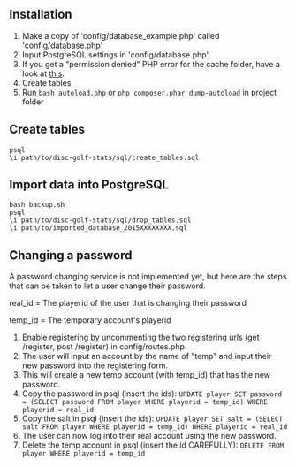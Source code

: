 ## Installation

1. Make a copy of 'config/database_example.php' called 'config/database.php'
2. Input PostgreSQL settings in 'config/database.php'
3. If you get a "permission denied" PHP error for the cache folder, have a look at [this](http://stackoverflow.com/questions/8103860/move-uploaded-file-gives-failed-to-open-stream-permission-denied-error-after).
4. Create tables
5. Run `bash autoload.php` or `php composer.phar dump-autoload` in project folder

## Create tables

```shell
psql
\i path/to/disc-golf-stats/sql/create_tables.sql
```

## Import data into PostgreSQL

```shell
bash backup.sh
psql
\i path/to/disc-golf-stats/sql/drop_tables.sql
\i path/to/imported_database_2015XXXXXXXX.sql
```

## Changing a password

A password changing service is not implemented yet, but here are the steps that can be taken to let a user change their password.

real_id = The playerid of the user that is changing their password

temp_id = The temporary account's playerid

1. Enable registering by uncommenting the two registering urls (get /register, post /register) in config/routes.php.
2. The user will input an account by the name of "temp" and input their new password into the registering form.
3. This will create a new temp account (with temp_id) that has the new password.
4. Copy the password in psql (insert the ids): `UPDATE player SET password = (SELECT password FROM player WHERE playerid = temp_id) WHERE playerid = real_id`
5. Copy the salt in psql (insert the ids): `UPDATE player SET salt = (SELECT salt FROM player WHERE playerid = temp_id) WHERE playerid = real_id`
6. The user can now log into their real account using the new password.
7. Delete the temp account in psql (insert the id CAREFULLY): `DELETE FROM player WHERE playerid = temp_id`
